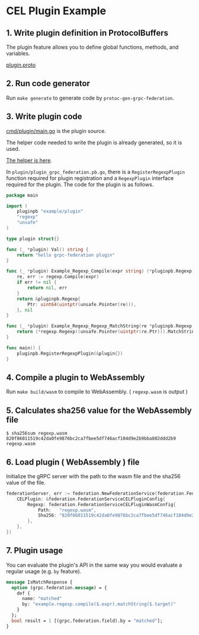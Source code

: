 # CEL Plugin Example

## 1. Write plugin definition in ProtocolBuffers

The plugin feature allows you to define global functions, methods, and variables.

[plugin.proto](./proto/plugin/plugin.proto)

## 2. Run code generator

Run `make generate` to generate code by `protoc-gen-grpc-federation`.

## 3. Write plugin code

[cmd/plugin/main.go](./cmd/plugin/main.go) is the plugin source.

The helper code needed to write the plugin is already generated, so it is used.

[The helper is here](./plugin/plugin_grpc_federation.pb.go).

In `plugin/plugin_grpc_federation.pb.go`, there is a `RegisterRegexpPlugin` function required for plugin registration and a `RegexpPlugin` interface required for the plugin.
The code for the plugin is as follows.

```go
package main

import (
	pluginpb "example/plugin"
	"regexp"
	"unsafe"
)

type plugin struct{}

func (_ *plugin) Val() string {
	return "hello grpc-federation plugin"
}

func (_ *plugin) Example_Regexp_Compile(expr string) (*pluginpb.Regexp, error) {
	re, err := regexp.Compile(expr)
	if err != nil {
		return nil, err
	}
	return &pluginpb.Regexp{
		Ptr: uint64(uintptr(unsafe.Pointer(re))),
	}, nil
}

func (_ *plugin) Example_Regexp_Regexp_MatchString(re *pluginpb.Regexp, s string) (bool, error) {
	return (*regexp.Regexp)(unsafe.Pointer(uintptr(re.Ptr))).MatchString(s), nil
}

func main() {
	pluginpb.RegisterRegexpPlugin(&plugin{})
}
```

## 4. Compile a plugin to WebAssembly

Run `make build/wasm` to compile to WebAssembly.
( `regexp.wasm` is output )

## 5. Calculates sha256 value for the WebAssembly file

```console
$ sha256sum regexp.wasm
820f86011519c42da0fe9876bc2ca7fbee5df746acf104d9e2b9bba802ddd2b9  regexp.wasm
```

## 6. Load plugin ( WebAssembly ) file

Initialize the gRPC server with the path to the wasm file and the sha256 value of the file.

```go
federationServer, err := federation.NewFederationService(federation.FederationServiceConfig{
	CELPlugin: &federation.FederationServiceCELPluginConfig{
		Regexp: federation.FederationServiceCELPluginWasmConfig{
			Path:   "regexp.wasm",
			Sha256: "820f86011519c42da0fe9876bc2ca7fbee5df746acf104d9e2b9bba802ddd2b9",
		},
	},
})
```

## 7. Plugin usage

You can evaluate the plugin's API in the same way you would evaluate a regular usage (e.g. `by` feature).

```proto
message IsMatchResponse {
  option (grpc.federation.message) = {
    def {
      name: "matched"
      by: "example.regexp.compile($.expr).matchString($.target)"
    }
  };
  bool result = 1 [(grpc.federation.field).by = "matched"];
}
```
